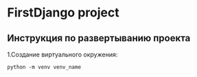 # FirstDjango project
## Инструкция по развертыванию проекта

1.Создание виртуального окружения:
```
python -m venv venv_name
```
